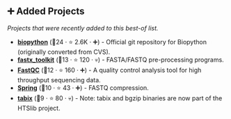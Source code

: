 ## ➕ Added Projects

_Projects that were recently added to this best-of list._

- <b><a href="https://github.com/biopython/biopython">biopython</a></b> (🥇24 ·  ⭐ 2.6K · ➕) - Official git repository for Biopython (originally converted from CVS).
- <b><a href="https://github.com/agordon/fastx_toolkit">fastx_toolkit</a></b> (🥉13 ·  ⭐ 120 · 💀) - FASTA/FASTQ pre-processing programs.
- <b><a href="https://github.com/s-andrews/FastQC">FastQC</a></b> (🥉12 ·  ⭐ 160 · ➕) - A quality control analysis tool for high throughput sequencing data.
- <b><a href="https://github.com/shubhamchandak94/Spring">Spring</a></b> (🥉10 ·  ⭐ 43 · ➕) - FASTQ compression.
- <b><a href="https://github.com/samtools/tabix">tabix</a></b> (🥉9 ·  ⭐ 80 · 💀) - Note: tabix and bgzip binaries are now part of the HTSlib project.

